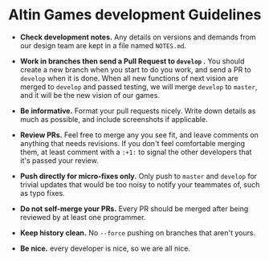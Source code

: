 # Altin Games development Guidelines

* __Check development notes.__ Any details on versions and demands from our design team are kept in a file named `NOTES.md`.

* __Work in branches then send a Pull Request to `develop` .__ You should create a new branch when you start to do you work, and send a PR to `develop` when it is done. When all new functions of next vision are merged to `develop` and passed testing, we will merge `develop` to `master`, and it will be the new vision of our games.

* __Be informative.__ Format your pull requests nicely. Write down details as much as possible, and include screenshots if applicable.

* __Review PRs.__ Feel free to merge any you see fit, and leave comments on anything that needs revisions. If you don't feel comfortable merging them, at least comment with a `:+1:` to signal the other developers that it's passed your review.

* __Push directly for micro-fixes only.__ Only push to `master` and `develop` for trivial updates that would be too noisy to notify your teammates of, such as typo fixes.

* __Do not self-merge your PRs.__ Every PR should be merged after being reviewed by at least one programmer.

* __Keep history clean.__ No `--force` pushing on branches that aren't yours.

* __Be nice.__ every developer is nice, so we are all nice.
